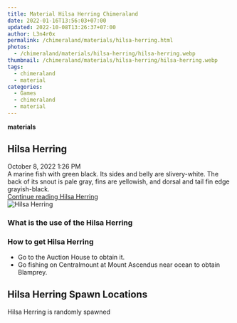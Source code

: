 ```yaml
---
title: Material Hilsa Herring Chimeraland
date: 2022-01-16T13:56:03+07:00
updated: 2022-10-08T13:26:37+07:00
author: L3n4r0x
permalink: /chimeraland/materials/hilsa-herring.html
photos:
  - /chimeraland/materials/hilsa-herring/hilsa-herring.webp
thumbnail: /chimeraland/materials/hilsa-herring/hilsa-herring.webp
tags:
  - chimeraland
  - material
categories:
  - Games
  - chimeraland
  - material
---
```


<link
  rel="stylesheet"
  href="https://rawcdn.githack.com/dimaslanjaka/Web-Manajemen/870a349/css/bootstrap-5-3-0-alpha3-wrapper.css"
/>
<section id="bootstrap-wrapper">
  <div data-bs-theme="dark">
    <div
      class="row g-0 border rounded overflow-hidden flex-md-row mb-4 shadow-sm position-relative bg-dark text-light"
    >
      <div class="col p-4 d-flex flex-column position-static">
        <strong class="d-inline-block mb-2 text-success">materials</strong>
        <h2 class="mb-0">Hilsa Herring</h2>
        <div class="mb-1 text-muted">October 8, 2022 1:26 PM</div>
        <div class="mb-2 border p-1">
          A marine fish with green black. Its sides and belly are slivery-white.
          The back of its snout is pale gray, fins are yellowish, and dorsal and
          tail fin edge grayish-black.
        </div>
        <a
          href="/chimeraland/materials/hilsa-herring.html"
          class="stretched-link d-none text-primary"
          >Continue reading Hilsa Herring</a
        >
      </div>
      <div class="col-auto d-none d-md-block d-lg-block">
        <img
          src="https://www.webmanajemen.com/chimeraland/materials/hilsa-herring/hilsa-herring.webp"
          alt="Hilsa Herring"
        />
      </div>
    </div>
    <div class="row">
      <div class="col-lg-6 col-12 mb-2">
        <div class="card">
          <div class="card-body">
            <h3 class="card-title">What is the use of the Hilsa Herring</h3>
            <div class="card-text"><ul></ul></div>
          </div>
        </div>
      </div>
      <div class="col-lg-6 col-12 mb-2">
        <div class="card">
          <div class="card-body">
            <h3 class="card-title">How to get Hilsa Herring</h3>
            <div class="card-text">
              <ul>
                <li>Go to the Auction House to obtain it.</li>
                <li>
                  Go fishing on Centralmount at Mount Ascendus near ocean to
                  obtain Blamprey.
                </li>
              </ul>
            </div>
          </div>
        </div>
      </div>
      <div class="col-12 mb-2">
        <h2>Hilsa Herring Spawn Locations</h2>
        <p>Hilsa Herring is randomly spawned</p>
      </div>
    </div>
  </div>
</section>
